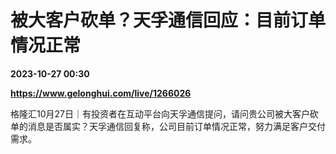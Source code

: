 # 被大客户砍单？天孚通信回应：目前订单情况正常

**2023-10-27 00:30**

**https://www.gelonghui.com/live/1266026**

格隆汇10月27日｜有投资者在互动平台向天孚通信提问，请问贵公司被大客户砍单的消息是否属实？天孚通信回复称，公司目前订单情况正常，努力满足客户交付需求。